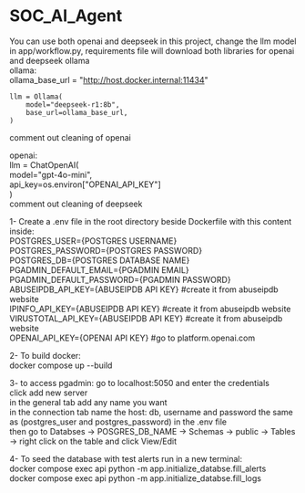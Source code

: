 # SOC_AI_Agent
You can use both openai and deepseek in this project, change the llm model in app/workflow.py, requirements file will download both libraries for openai and deepseek ollama  
ollama:  
ollama_base_url = "http://host.docker.internal:11434"  

    llm = Ollama(  
        model="deepseek-r1:8b",        
        base_url=ollama_base_url,        
    )  
comment out cleaning of openai  
  
openai:    
llm = ChatOpenAI(  
    model="gpt-4o-mini",  
    api_key=os.environ["OPENAI_API_KEY"]  
)  
comment out cleaning of deepseek  


1- Create a .env file in the root directory beside Dockerfile with this content inside:  
    POSTGRES_USER={POSTGRES USERNAME}  
    POSTGRES_PASSWORD={POSTGRES PASSWORD}  
    POSTGRES_DB={POSTGRES DATABASE NAME}  
    PGADMIN_DEFAULT_EMAIL={PGADMIN EMAIL}  
    PGADMIN_DEFAULT_PASSWORD={PGADMIN PASSWORD}  
    ABUSEIPDB_API_KEY={ABUSEIPDB API KEY}   #create it from abuseipdb website  
    IPINFO_API_KEY={ABUSEIPDB API KEY}   #create it from abuseipdb website  
    VIRUSTOTAL_API_KEY={ABUSEIPDB API KEY}   #create it from abuseipdb website  
    OPENAI_API_KEY={OPENAI API KEY} #go to platform.openai.com  

2- To build docker:  
docker compose up --build       
      

3- to access pgadmin: go to localhost:5050 and enter the credentials  
click add new server  
 in the general tab add any name you want  
 in the connection tab name the host: db, username and password the same as (postgres_user and postgres_password) in the .env file  
then go to Databses -> POSGRES_DB_NAME -> Schemas -> public -> Tables -> right click on the table and click View/Edit  
  
    
4- To seed the database with test alerts run in a new terminal:  
docker compose exec api python -m app.initialize_databse.fill_alerts  
docker compose exec api python -m app.initialize_databse.fill_logs

